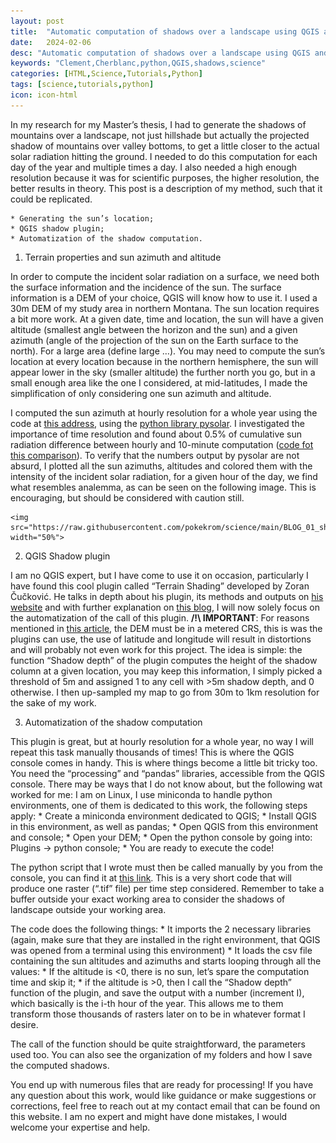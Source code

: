 ```yaml
---
layout: post
title:  "Automatic computation of shadows over a landscape using QGIS and python (miniconda on Linux)"
date:   2024-02-06
desc: "Automatic computation of shadows over a landscape using QGIS and python (miniconda on Linux)"
keywords: "Clement,Cherblanc,python,QGIS,shadows,science"
categories: [HTML,Science,Tutorials,Python]
tags: [science,tutorials,python]
icon: icon-html
---
```


In my research for my Master’s thesis, I had to generate the shadows of mountains over a landscape, not just hillshade but actually the projected shadow of mountains over valley bottoms, to get a little closer to the actual solar radiation hitting the ground. I needed to do this computation for each day of the year and multiple times a day. I also needed a high enough resolution because it was for scientific purposes, the higher resolution, the better results in theory. This post is a description of my method, such that it could be replicated.

	* Generating the sun’s location;
	* QGIS shadow plugin;
	* Automatization of the shadow computation.
	
1. Terrain properties and sun azimuth and altitude

In order to compute the incident solar radiation on a surface, we need both the surface information and the incidence of the sun. The surface information is a DEM of your choice, QGIS will know how to use it. I used a 30m DEM of my study area in northern Montana. The sun location requires a bit more work.
At a given date, time and location, the sun will have a given altitude (smallest angle between the horizon and the sun) and a given azimuth (angle of the projection of the sun on the Earth surface to the north). For a large area (define large …). You may need to compute the sun’s location at every location because in the northern hemisphere, the sun will appear lower in the sky (smaller altitude) the further north you go, but in a small enough area like the one I considered, at mid-latitudes, I made the simplification of only considering one sun azimuth and altitude.
	
I computed the sun azimuth at hourly resolution for a whole year using the code at [this address](https://github.com/pokekrom/science/blob/main/BLOG_01_shadow_computation/compute_sun_location.ipynb), using the [python library pysolar](https://pysolar.org/). I investigated the importance of time resolution and found about 0.5% of cumulative sun radiation difference between hourly and 10-minute computation ([code fot this comparison](https://github.com/pokekrom/science/blob/main/BLOG_01_shadow_computation/SR%20hourly%20VS%2010minutes.ipynb)). 
To verify that the numbers output by pysolar are not absurd, I plotted all the sun azimuths, altitudes and colored them with the intensity of the incident solar radiation, for a given hour of the day, we find what resembles analemma, as can be seen on the following image. This is encouraging, but should be considered with caution still.
	
	<img src="https://raw.githubusercontent.com/pokekrom/science/main/BLOG_01_shadow_computation/analema.png" width="50%">
	
	
2. QGIS Shadow plugin

I am no QGIS expert, but I have come to use it on occasion, particularly I have found this cool plugin called “Terrain Shading” developed by Zoran Čučković. He talks in depth about his plugin, its methods and outputs on [his website](http://www.zoran-cuckovic.from.hr/QGIS-terrain-shading/) and with further explanation on [this blog](https://landscapearchaeology.org/qgis-terrain-shading/), I will now solely focus on the automatization of the call of this plugin.
**/!\ IMPORTANT**: For reasons mentioned in [this article](https://landscapearchaeology.org/2020/wgs/), the DEM must be in a metered CRS, this is was the plugins can use, the use of latitude and longitude will result in distortions and will probably not even work for this project.
The idea is simple: the function “Shadow depth” of the plugin computes the height of the shadow column at a given location, you may keep this information, I simply picked a threshold of 5m and assigned 1 to any cell with >5m shadow depth, and 0 otherwise. I then up-sampled my map to go from 30m to 1km resolution for the sake of my work.


3. Automatization of the shadow computation

This plugin is great, but at hourly resolution for a whole year, no way I will repeat this task manually thousands of times! This is where the QGIS console comes in handy. This is where things become a little bit tricky too. You need the “processing” and “pandas” libraries, accessible from the QGIS console. There may be ways that I do not know about, but the following wat worked for me:
I am on Linux, I use miniconda to handle python environments, one of them is dedicated to this work, the following steps apply:
	* Create a miniconda environment dedicated to QGIS;
	* Install QGIS in this environment, as well as pandas;
	* Open QGIS from this environment and console;
	* Open your DEM;
	* Open the python console by going into: Plugins → python console;
	* You are ready to execute the code!
	
The python script that I wrote must then be called manually by you from the console, you can find it at [this link](https://github.com/pokekrom/science/blob/main/BLOG_01_shadow_computation/shadow_script_QGIS.py). This is a very short code that will produce one raster (“.tif” file) per time step considered. Remember to take a buffer outside your exact working area to consider the shadows of landscape outside your working area.

The code does the following things:
	* It imports the 2 necessary libraries (again, make sure that they are installed in the right environment, that QGIS was opened from a terminal using this environment)
	* It loads the csv file containing the sun altitudes and azimuths and starts looping through all the values:
        	* If the altitude is <0, there is no sun, let’s spare the computation time and skip it;
        	* if the altitude is >0, then I call the “Shadow depth” function of the plugin, and save the output with a number (increment I), which basically is the i-th hour of the year. This allows me to them transform those thousands of rasters later on to be in whatever format I desire.

The call of the function should be quite straightforward, the parameters used too. You can also see the organization of my folders and how I save the computed shadows.

You end up with numerous files that are ready for processing! If you have any question about this work, would like guidance or make suggestions or corrections, feel free to reach out at my contact email that can be found on this website. I am no expert and might have done mistakes, I would welcome your expertise and help. 



